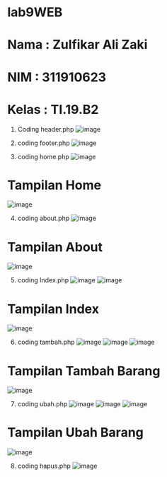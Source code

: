 # lab9WEB
# Nama  : Zulfikar Ali Zaki
# NIM   : 311910623
# Kelas : TI.19.B2

1. Coding header.php
![image](https://user-images.githubusercontent.com/81583805/121197426-7dbdaa00-c89b-11eb-964a-3294fa245d25.png)


2. coding footer.php
![image](https://user-images.githubusercontent.com/81583805/121197470-89a96c00-c89b-11eb-9eb4-2943bb225d3e.png)

3. coding home.php
![image](https://user-images.githubusercontent.com/81583805/121197553-9928b500-c89b-11eb-939a-1effc5ebf89d.png)
# Tampilan Home
![image](https://user-images.githubusercontent.com/81583805/121198651-7f3ba200-c89c-11eb-8957-2df3f39e08bd.png)

4. coding about.php
![image](https://user-images.githubusercontent.com/81583805/121198042-050b1d80-c89c-11eb-97b0-6bbc009312d3.png)
# Tampilan About
![image](https://user-images.githubusercontent.com/81583805/121198715-8ebaeb00-c89c-11eb-8ad4-b6f3d8093a5e.png)

5. coding Index.php
![image](https://user-images.githubusercontent.com/81583805/121198424-51eef400-c89c-11eb-81b5-77647fa8a014.png)
![image](https://user-images.githubusercontent.com/81583805/121198488-5e734c80-c89c-11eb-8f8e-738e2ff66d3c.png)
# Tampilan Index
![image](https://user-images.githubusercontent.com/81583805/121198588-721eb300-c89c-11eb-96c1-a6d020815e7a.png)

6. coding tambah.php
![image](https://user-images.githubusercontent.com/81583805/121199209-f2ddaf00-c89c-11eb-949b-d97012104853.png)
![image](https://user-images.githubusercontent.com/81583805/121199263-fec97100-c89c-11eb-8e9e-7171e2d883dc.png)
![image](https://user-images.githubusercontent.com/81583805/121199330-0a1c9c80-c89d-11eb-9faf-7446c9b4dbf7.png)
# Tampilan Tambah Barang 
![image](https://user-images.githubusercontent.com/81583805/121199472-26b8d480-c89d-11eb-854e-e6795f7523df.png)

7. coding ubah.php
![image](https://user-images.githubusercontent.com/81583805/121200529-05a4b380-c89e-11eb-8f04-3f59986a26c4.png)
![image](https://user-images.githubusercontent.com/81583805/121200628-16edc000-c89e-11eb-9231-da3b019c4d2f.png)
![image](https://user-images.githubusercontent.com/81583805/121200744-2a992680-c89e-11eb-906e-583a162ccec4.png)
# Tampilan Ubah Barang
![image](https://user-images.githubusercontent.com/81583805/121200853-41d81400-c89e-11eb-9538-b55b1656226c.png)

8. coding hapus.php
![image](https://user-images.githubusercontent.com/81583805/121201031-66cc8700-c89e-11eb-9cc8-c640aeae6fe5.png)

